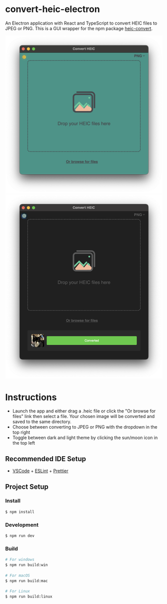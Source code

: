 # convert-heic-electron

An Electron application with React and TypeScript to convert HEIC files to JPEG or PNG. This is a GUI wrapper for the npm package [heic-convert](https://github.com/catdad-experiments/heic-convert).

![Screenshot light mode](screenshots/Screenshot_Light.png) ![Screenshot convert completed](screenshots/Screenshot_Converted.png)

# Instructions

- Launch the app and either drag a .heic file or click the "Or browse for files" link then select a file. Your chosen image will be converted and saved to the same directory.
- Choose between converting to JPEG or PNG with the dropdown in the top right
- Toggle between dark and light theme by clicking the sun/moon icon in the top left

## Recommended IDE Setup

- [VSCode](https://code.visualstudio.com/) + [ESLint](https://marketplace.visualstudio.com/items?itemName=dbaeumer.vscode-eslint) + [Prettier](https://marketplace.visualstudio.com/items?itemName=esbenp.prettier-vscode)

## Project Setup

### Install

```bash
$ npm install
```

### Development

```bash
$ npm run dev
```

### Build

```bash
# For windows
$ npm run build:win

# For macOS
$ npm run build:mac

# For Linux
$ npm run build:linux
```
